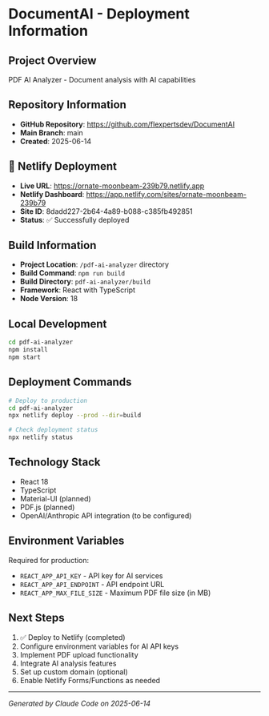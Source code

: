 # DocumentAI - Deployment Information

## Project Overview
PDF AI Analyzer - Document analysis with AI capabilities

## Repository Information
- **GitHub Repository**: https://github.com/flexpertsdev/DocumentAI
- **Main Branch**: main
- **Created**: 2025-06-14

## 🚀 Netlify Deployment
- **Live URL**: https://ornate-moonbeam-239b79.netlify.app
- **Netlify Dashboard**: https://app.netlify.com/sites/ornate-moonbeam-239b79
- **Site ID**: 8dadd227-2b64-4a89-b088-c385fb492851
- **Status**: ✅ Successfully deployed

## Build Information
- **Project Location**: `/pdf-ai-analyzer` directory
- **Build Command**: `npm run build`
- **Build Directory**: `pdf-ai-analyzer/build`
- **Framework**: React with TypeScript
- **Node Version**: 18

## Local Development
```bash
cd pdf-ai-analyzer
npm install
npm start
```

## Deployment Commands
```bash
# Deploy to production
cd pdf-ai-analyzer
npx netlify deploy --prod --dir=build

# Check deployment status
npx netlify status
```

## Technology Stack
- React 18
- TypeScript
- Material-UI (planned)
- PDF.js (planned)
- OpenAI/Anthropic API integration (to be configured)

## Environment Variables
Required for production:
- `REACT_APP_API_KEY` - API key for AI services
- `REACT_APP_API_ENDPOINT` - API endpoint URL
- `REACT_APP_MAX_FILE_SIZE` - Maximum PDF file size (in MB)

## Next Steps
1. ✅ Deploy to Netlify (completed)
2. Configure environment variables for AI API keys
3. Implement PDF upload functionality
4. Integrate AI analysis features
5. Set up custom domain (optional)
6. Enable Netlify Forms/Functions as needed

---
*Generated by Claude Code on 2025-06-14*